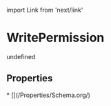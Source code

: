 import Link from 'next/link'
# WritePermission

undefined

## Properties

<Grid>
* [](/Properties/Schema.org/)

</Grid>

